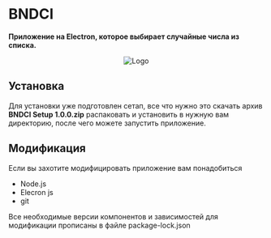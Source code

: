 # BNDCI

**Приложение на Electron, которое выбирает случайные числа из списка.**

<p align="center">

<img src="https://raw.githubusercontent.com/OneupO/BNDCI/main/src/img/ico.ico?token=AK6YYW5JUEWYDVOQ7NFYEL3BVITD2" title="Logo">

</p>

## Установка

 Для установки уже подготовлен сетап, все что нужно это скачать архив  **BNDCI Setup 1.0.0.zip** распаковать и установить в нужную вам директорию, после чего можете запустить приложение.

## Модификация 

<p>Если вы захотите модифицировать приложение вам понадобиться</p>

* Node.js 
* Elecron js 
* git 

<p>Все необходимые версии компонентов и зависимостей для модификации прописаны в файле package-lock.json</p>